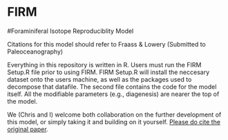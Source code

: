 # FIRM
#Foraminiferal Isotope Reproduciblity Model

Citations for this model should refer to Fraass & Lowery (Submitted to Paleoceanography)

Everything in this repository is written in R. Users must run the FIRM Setup.R file prior to using FIRM. FIRM Setup.R will install the neccesary dataset onto the users machine, as well as the packages used to decompose that datafile.
The second file contains the code for the model itself. All the modifiable parameters (e.g., diagenesis) are nearer the top of the model. 

We (Chris and I) welcome both collaboration on the further development of this model, or simply taking it and building on it yourself. [Please do cite the original paper](https://agupubs.onlinelibrary.wiley.com/doi/full/10.1002/2016PA003035).
